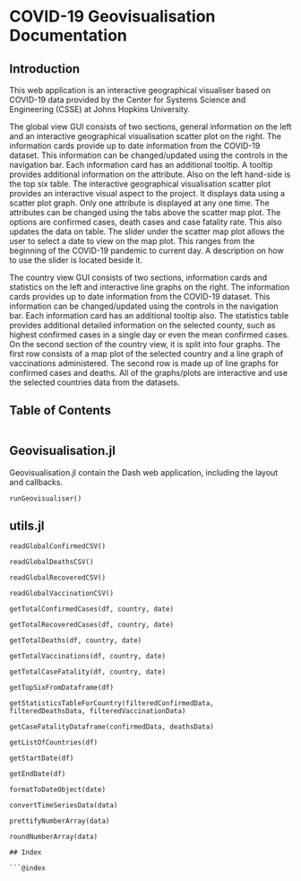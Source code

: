 # COVID-19 Geovisualisation Documentation

## Introduction
This web application is an interactive geographical visualiser based on COVID-19 data provided by the Center for Systems Science and Engineering (CSSE) at Johns Hopkins University.

The global view GUI consists of two sections, general information on the left and an interactive geographical visualisation scatter plot on the right. The information cards provide up to date information from the COVID-19 dataset. This information can be changed/updated using the controls in the navigation bar. Each information card has an additional tooltip. A tooltip provides additional information on the attribute. Also on the left hand-side is the top six table. The interactive geographical visualisation scatter plot provides an interactive visual aspect to the project. It displays data using a scatter plot graph. Only one attribute is displayed at any one time. The attributes can be changed using the tabs above the scatter map plot. The options are confirmed cases, death cases and case fatality rate. This also updates the data on table. The slider under the scatter map plot allows the user to select a date to view on the map plot. This ranges from the beginning of the COVID-19 pandemic to current day. A description on how to use the slider is located beside it.

The country view GUI consists of two sections, information cards and statistics on the left and interactive line graphs on the right. The information cards provides up to date information from the COVID-19 dataset. This information can be changed/updated using the controls in the navigation bar. Each information card has an additional tooltip also. The statistics table provides additional detailed information on the selected county, such as highest confirmed cases in a single day or even the mean confirmed cases. On the second section of the country view, it is split into four graphs. The first row consists of a map plot of the selected country and a line graph of vaccinations administered. The second row is made up of line graphs for confirmed cases and deaths. All of the graphs/plots are interactive and use the selected countries data from the datasets. 

## Table of Contents

```@contents
```

## Geovisualisation.jl

Geovisualisation.jl contain the Dash web application, including the layout and callbacks.

```@docs
runGeovisualiser()
```

## utils.jl

```@docs
readGlobalConfirmedCSV()
```

```@docs
readGlobalDeathsCSV()
```

```@docs
readGlobalRecoveredCSV()
```

```@docs
readGlobalVaccinationCSV()
```

```@docs
getTotalConfirmedCases(df, country, date)
```

```@docs
getTotalRecoveredCases(df, country, date)
```

```@docs
getTotalDeaths(df, country, date)
```

```@docs
getTotalVaccinations(df, country, date)
```

```@docs
getTotalCaseFatality(df, country, date)
```

```@docs
getTopSixFromDataframe(df)
```

```@docs
getStatisticsTableForCountry(filteredConfirmedData, filteredDeathsData, filteredVaccinationData)
```

```@docs
getCaseFatalityDataframe(confirmedData, deathsData)
```

```@docs
getListOfCountries(df)
```

```@docs
getStartDate(df)
```

```@docs
getEndDate(df)
```

```@docs
formatToDateObject(date)
```

```@docs
convertTimeSeriesData(data)
```

```@docs
prettifyNumberArray(data)
```

```@docs
roundNumberArray(data)

## Index

```@index
```